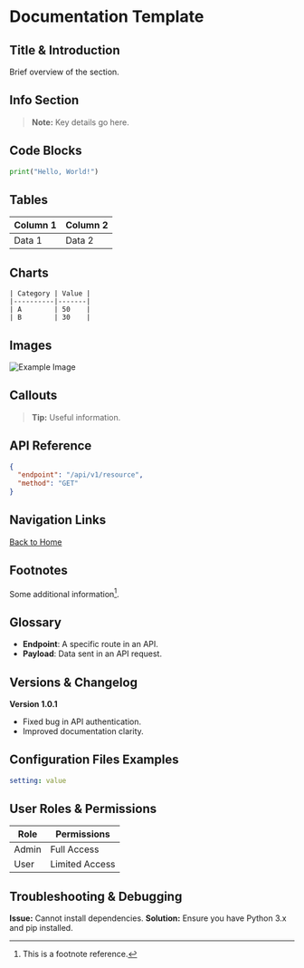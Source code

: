 # Documentation Template

## Title & Introduction

Brief overview of the section.

## Info Section

> **Note:** Key details go here.

## Code Blocks

```python
print("Hello, World!")
```

## Tables

| Column 1 | Column 2 |
| -------- | -------- |
| Data 1   | Data 2   |

## Charts

```
| Category | Value |
|----------|-------|
| A        | 50    |
| B        | 30    |
```

## Images

![Example Image](assets/example.png)

## Callouts

> **Tip:** Useful information.

## API Reference

```json
{
  "endpoint": "/api/v1/resource",
  "method": "GET"
}
```

## Navigation Links

[Back to Home](index.md)

## Footnotes

Some additional information[^1].

[^1]: This is a footnote reference.

## Glossary

- **Endpoint**: A specific route in an API.
- **Payload**: Data sent in an API request.

## Versions & Changelog

**Version 1.0.1**

- Fixed bug in API authentication.
- Improved documentation clarity.

## Configuration Files Examples

```yaml
setting: value
```

## User Roles & Permissions

| Role  | Permissions    |
| ----- | -------------- |
| Admin | Full Access    |
| User  | Limited Access |

## Troubleshooting & Debugging

**Issue:** Cannot install dependencies.
**Solution:** Ensure you have Python 3.x and pip installed.
